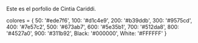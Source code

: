Este es el porfolio de Cintia Cariddi.

colores = {
  50: '#ede7f6',
  100: '#d1c4e9',
  200: '#b39ddb',
  300: '#9575cd',
  400: '#7e57c2',
  500: '#673ab7',
  600: '#5e35b1',
  700: '#512da8',
  800: '#4527a0',
  900: '#311b92',
  Black: '#000000',
  White: '#FFFFFF'
}